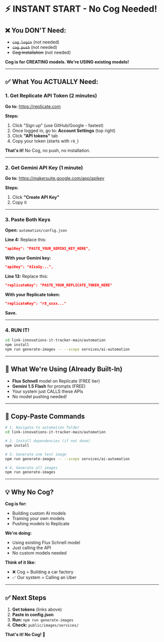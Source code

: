 # ⚡ INSTANT START - No Cog Needed!

## ❌ You DON'T Need:

- ~~`cog login`~~ (not needed)
- ~~`cog push`~~ (not needed)
- ~~Cog installation~~ (not needed)

**Cog is for CREATING models. We're USING existing models!**

---

## ✅ What You ACTUALLY Need:

### 1. Get Replicate API Token (2 minutes)

**Go to:** https://replicate.com

**Steps:**

1. Click "Sign up" (use GitHub/Google - fastest)
2. Once logged in, go to: **Account Settings** (top right)
3. Click **"API tokens"** tab
4. Copy your token (starts with `r8_`)

**That's it!** No Cog, no push, no installation.

---

### 2. Get Gemini API Key (1 minute)

**Go to:** https://makersuite.google.com/app/apikey

**Steps:**

1. Click **"Create API Key"**
2. Copy it

---

### 3. Paste Both Keys

**Open:** `automation/config.json`

**Line 4:** Replace this:

```json
"apiKey": "PASTE_YOUR_GEMINI_KEY_HERE",
```

**With your Gemini key:**

```json
"apiKey": "AIzaSy...",
```

**Line 13:** Replace this:

```json
"replicateKey": "PASTE_YOUR_REPLICATE_TOKEN_HERE"
```

**With your Replicate token:**

```json
"replicateKey": "r8_xxxx..."
```

**Save.**

---

### 4. RUN IT!

```bash
cd link-innovations-it-tracker-main/automation
npm install
npm run generate-images -- --scope services/ai-automation
```

---

## 🎯 What We're Using (Already Built-In)

- **Flux Schnell** model on Replicate (FREE tier)
- **Gemini 1.5 Flash** for prompts (FREE)
- Your system just CALLS these APIs
- No model pushing needed!

---

## 🚀 Copy-Paste Commands

```bash
# 1. Navigate to automation folder
cd link-innovations-it-tracker-main/automation

# 2. Install dependencies (if not done)
npm install

# 3. Generate one test image
npm run generate-images -- --scope services/ai-automation

# 4. Generate all images
npm run generate-images
```

---

## 💡 Why No Cog?

**Cog is for:**

- Building custom AI models
- Training your own models
- Pushing models to Replicate

**We're doing:**

- Using existing Flux Schnell model
- Just calling the API
- No custom models needed

**Think of it like:**

- ❌ Cog = Building a car factory
- ✅ Our system = Calling an Uber

---

## ✅ Next Steps

1. **Get tokens** (links above)
2. **Paste in config.json**
3. **Run:** `npm run generate-images`
4. **Check:** `public/images/services/`

**That's it! No Cog! 🎉**

